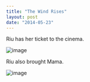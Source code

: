 ```yaml
---
title: "The Wind Rises"
layout: post
date: "2014-05-23"
---
```


Riu has her ticket to the cinema.

![image](images/tumblr_inline_n5vmhacFbm1qlj3bd.jpg)

Riu also brought Mama.

![image](images/tumblr_inline_n5vmizyx621qlj3bd.jpg)

